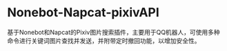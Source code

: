 # Nonebot-Napcat-pixivAPI
基于Nonebot和Napcat的Pixiv图片搜索插件，主要用于QQ机器人，可使用多种命令进行关键词图片查找并发送，并附带定时撤回功能，以增加安全性。
